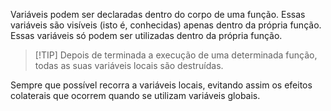 Variáveis podem ser declaradas dentro do corpo de uma função. Essas variáveis são visíveis (isto é, conhecidas) apenas dentro da própria função.
Essas variáveis só podem ser utilizadas dentro da própria função.
>[!TIP] Depois de terminada a execução de uma determinada função, todas as suas variáveis locais são destruídas.

Sempre que possível recorra a variáveis locais, evitando assim os efeitos colaterais que ocorrem quando se utilizam variáveis globais.